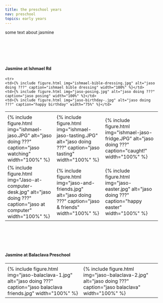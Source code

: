 ```yaml
---
title: the preschool years
nav: preschool
topics: early years
---
```


some text about jasmine

<br/>
<br/>
<br/>
<br/>

#### Jasmine at Ishmael Rd

<table>
  <tr>
    <td> </td>
    <td> </td>
    <td> </td>
  </tr>
  <tr>
    <td>{% include figure.html img="ishmael-jaso.JPG" alt="jaso doing ???" caption="jaso watching" width="100%" %}</td>
    <td>{% include figure.html img="ishmael-jaso-tasting.JPG" alt="jaso doing ???" caption="jaso tasting" width="100%" %}</td>
    <td>{% include figure.html img="ishmael-jaso-fridge.JPG" alt="jaso doing ???" caption="caught!" width="100%" %}</td>
  </tr>
  <tr>
    <td>{% include figure.html img="Jaso-at-computer-desk.jpg" alt="jaso doing ???" caption="jaso at computer" width="100%" %}</td>
    <td>{% include figure.html img="jaso-and-friends.jpg" alt="jaso doing ???" caption="jaso & friends" width="100%" %}</td>
    <td>{% include figure.html img="jaso-easter.jpg" alt="jaso doing ???" caption="happy easter" width="100%" %}</td>
  </tr>
  
    <tr>
    <td>{% include figure.html img="ishmael-bible-dressing.jpg" alt="jaso doing ???" caption="ishmael bible dressing" width="100%" %}</td>
    <td>{% include figure.html img="jaso-posing.jpg" alt="jaso doing ???" caption="jaso posing" width="100%" %}</td>
    <td>{% include figure.html img="jaso-birthday-.jpg" alt="jaso doing ???" caption="happy birthday" width="75%" %}</td>
  </tr>
 </table>

<br/>
<br/>
<br/>
<br/>

#### Jasmine at Balaclava Preschool

<table>
  <tr>
    <td> </td>
    <td> </td>
    <td> </td>
  </tr>
  <tr>
    <td>{% include figure.html img="jaso-balaclava-1.jpg" alt="jaso doing ???" caption="jaso balaclava friends.jpg" width="100%" %}</td>
    <td>{% include figure.html img="jaso-balaclava-2.jpg" alt="jaso doing ???" caption="jaso balaclava" width="100%" %}</td>
  </tr>
 </table>
